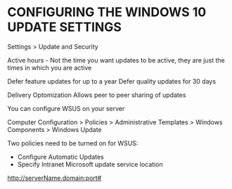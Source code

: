 # CONFIGURING THE WINDOWS 10 UPDATE SETTINGS

Settings > Update and Security

Active hours - Not the time you want updates to be active, they are just the times in which you are active

Defer feature updates for up to a year
Defer quality updates for 30 days

Delivery Optomization
Allows peer to peer sharing of updates

You can configure WSUS on your server

Computer Configuration > Policies > Administrative Templates > Windows Components > Windows Update

Two policies need to be turned on for WSUS:
- Configure Automatic Updates
- Specify Intranet Microsoft update service location

http://serverName.domain:port#